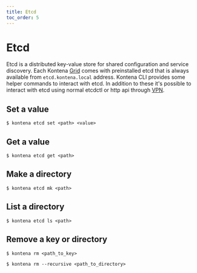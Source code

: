 ```yaml
---
title: Etcd
toc_order: 5
---
```


# Etcd

Etcd is a distributed key-value store for shared configuration and service
discovery. Each Kontena [Grid](grid) comes with preinstalled etcd that is always available from `etcd.kontena.local` address. Kontena CLI provides some helper commands to interact with etcd. In addition to these it's possible to interact with etcd using normal etcdctl or http api through [VPN](vpn-access).

## Set a value

```
$ kontena etcd set <path> <value>
```

## Get a value

```
$ kontena etcd get <path>
```

## Make a directory

```
$ kontena etcd mk <path>
```

## List a directory

```
$ kontena etcd ls <path>
```

## Remove a key or directory

```
$ kontena rm <path_to_key>
```

```
$ kontena rm --recursive <path_to_directory>
```
